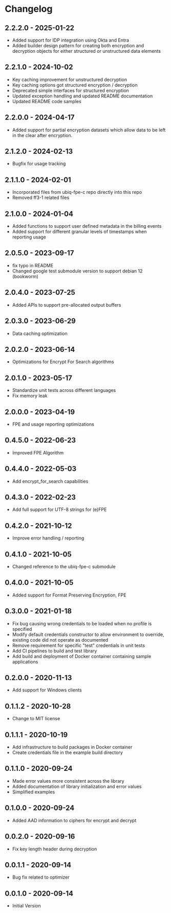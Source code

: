 # Changelog

## 2.2.2.0 - 2025-01-22
* Added support for IDP integration using Okta and Entra
* Added builder design pattern for creating both
  encryption and decryption objects for either structured or unstructured data elements

## 2.2.1.0 - 2024-10-02
* Key caching improvement for unstructured decryption
* Key caching options got structured encryption / decryption
* Deprecated simple interfaces for structured encryption
* Updated exception handling and updated README documentation
* Updated README code samples

## 2.2.0.0 - 2024-04-17
* Added support for partial encryption datasets which allow data to be left in the clear after encryption.

## 2.1.2.0 - 2024-02-13
* Bugfix for usage tracking

## 2.1.1.0 - 2024-02-01
* Incorporated files from ubiq-fpe-c repo directly into this repo
* Removed ff3-1 related files

## 2.1.0.0 - 2024-01-04
* Added functions to support user defined metadata in the billing events
* Added support for different granular levels of timestamps when reporting usage

## 2.0.5.0 - 2023-09-17
* fix typo in README
* Changed google test submodule version to support debian 12 (bookworm)

## 2.0.4.0 - 2023-07-25
* Added APIs to support pre-allocated output buffers

## 2.0.3.0 - 2023-06-29
* Data caching optimization

## 2.0.2.0 - 2023-06-14
* Optimizations for Encrypt For Search algorithms

## 2.0.1.0 - 2023-05-17
* Standardize unit tests across different languages
* Fix memory leak

## 2.0.0.0 - 2023-04-19
* FPE and usage reporting optimizations

## 0.4.5.0 - 2022-06-23
* Improved FPE Algorithm

## 0.4.4.0 - 2022-05-03
* Add encrypt_for_search capabilities

## 0.4.3.0 - 2022-02-23
* Add full support for UTF-8 strings for (e)FPE

## 0.4.2.0 - 2021-10-12
* Improve error handling / reporting

## 0.4.1.0 - 2021-10-05
* Changed reference to the ubiq-fpe-c submodule

## 0.4.0.0 - 2021-10-05
* Added support for Format Preserving Encryption, FPE

## 0.3.0.0 - 2021-01-18
* Fix bug causing wrong credentials to be loaded when no profile is specified
* Modify default credentials constructor to allow environment to override,
  existing code did not operate as documented
* Remove requirement for specific "test" credentials in unit tests
* Add CI pipelines to build and test library
* Add build and deployment of Docker container containing sample applications

## 0.2.0.0 - 2020-11-13
* Add support for Windows clients

## 0.1.1.2 - 2020-10-28
* Change to MIT license

## 0.1.1.1 - 2020-10-19
* Add infrastructure to build packages in Docker container
* Create credentials file in the example build directory

## 0.1.1.0 - 2020-09-24
* Made error values more consistent across the library
* Added documentation of library initialization and error values
* Simplified examples

## 0.1.0.0 - 2020-09-24
* Added AAD information to ciphers for encrypt and decrypt

## 0.0.2.0 - 2020-09-16
* Fix key length header during decryption

## 0.0.1.1 - 2020-09-14
* Bug fix related to optimizer

## 0.0.1.0 - 2020-09-14
* Initial Version
